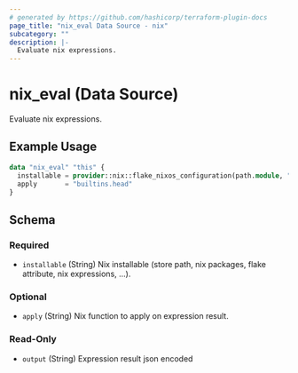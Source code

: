 ```yaml
---
# generated by https://github.com/hashicorp/terraform-plugin-docs
page_title: "nix_eval Data Source - nix"
subcategory: ""
description: |-
  Evaluate nix expressions.
---
```


# nix_eval (Data Source)

Evaluate nix expressions.

## Example Usage

```terraform
data "nix_eval" "this" {
  installable = provider::nix::flake_nixos_configuration(path.module, "awesomeHost", "services.openssh.ports").installable
  apply       = "builtins.head"
}
```

<!-- schema generated by tfplugindocs -->
## Schema

### Required

- `installable` (String) Nix installable (store path, nix packages, flake attribute, nix expressions, ...).

### Optional

- `apply` (String) Nix function to apply on expression result.

### Read-Only

- `output` (String) Expression result json encoded
